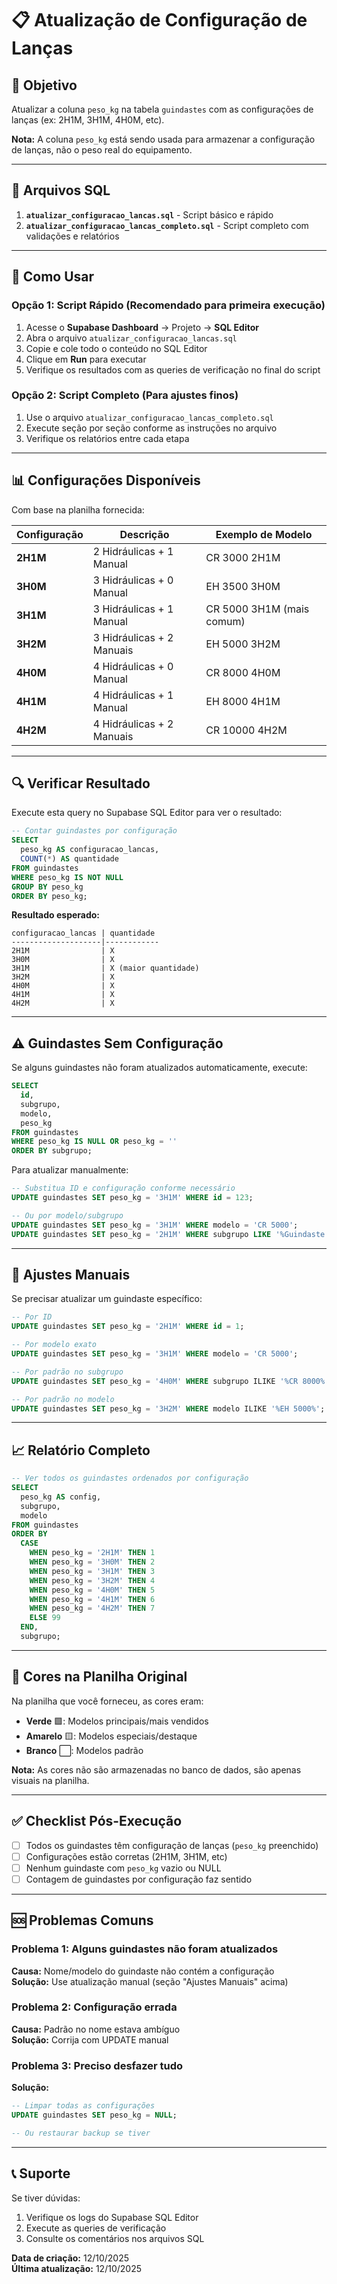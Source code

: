 # 📋 Atualização de Configuração de Lanças

## 🎯 Objetivo

Atualizar a coluna `peso_kg` na tabela `guindastes` com as configurações de lanças (ex: 2H1M, 3H1M, 4H0M, etc).

**Nota:** A coluna `peso_kg` está sendo usada para armazenar a configuração de lanças, não o peso real do equipamento.

---

## 📁 Arquivos SQL

1. **`atualizar_configuracao_lancas.sql`** - Script básico e rápido
2. **`atualizar_configuracao_lancas_completo.sql`** - Script completo com validações e relatórios

---

## 🚀 Como Usar

### Opção 1: Script Rápido (Recomendado para primeira execução)

1. Acesse o **Supabase Dashboard** → Projeto → **SQL Editor**
2. Abra o arquivo `atualizar_configuracao_lancas.sql`
3. Copie e cole todo o conteúdo no SQL Editor
4. Clique em **Run** para executar
5. Verifique os resultados com as queries de verificação no final do script

### Opção 2: Script Completo (Para ajustes finos)

1. Use o arquivo `atualizar_configuracao_lancas_completo.sql`
2. Execute seção por seção conforme as instruções no arquivo
3. Verifique os relatórios entre cada etapa

---

## 📊 Configurações Disponíveis

Com base na planilha fornecida:

| Configuração | Descrição | Exemplo de Modelo |
|--------------|-----------|-------------------|
| **2H1M** | 2 Hidráulicas + 1 Manual | CR 3000 2H1M |
| **3H0M** | 3 Hidráulicas + 0 Manual | EH 3500 3H0M |
| **3H1M** | 3 Hidráulicas + 1 Manual | CR 5000 3H1M (mais comum) |
| **3H2M** | 3 Hidráulicas + 2 Manuais | EH 5000 3H2M |
| **4H0M** | 4 Hidráulicas + 0 Manual | CR 8000 4H0M |
| **4H1M** | 4 Hidráulicas + 1 Manual | EH 8000 4H1M |
| **4H2M** | 4 Hidráulicas + 2 Manuais | CR 10000 4H2M |

---

## 🔍 Verificar Resultado

Execute esta query no Supabase SQL Editor para ver o resultado:

```sql
-- Contar guindastes por configuração
SELECT 
  peso_kg AS configuracao_lancas,
  COUNT(*) AS quantidade
FROM guindastes
WHERE peso_kg IS NOT NULL
GROUP BY peso_kg
ORDER BY peso_kg;
```

**Resultado esperado:**

```
configuracao_lancas | quantidade
--------------------|------------
2H1M                | X
3H0M                | X
3H1M                | X (maior quantidade)
3H2M                | X
4H0M                | X
4H1M                | X
4H2M                | X
```

---

## ⚠️ Guindastes Sem Configuração

Se alguns guindastes não foram atualizados automaticamente, execute:

```sql
SELECT 
  id,
  subgrupo,
  modelo,
  peso_kg
FROM guindastes
WHERE peso_kg IS NULL OR peso_kg = ''
ORDER BY subgrupo;
```

Para atualizar manualmente:

```sql
-- Substitua ID e configuração conforme necessário
UPDATE guindastes SET peso_kg = '3H1M' WHERE id = 123;

-- Ou por modelo/subgrupo
UPDATE guindastes SET peso_kg = '3H1M' WHERE modelo = 'CR 5000';
UPDATE guindastes SET peso_kg = '2H1M' WHERE subgrupo LIKE '%Guindaste CR 3000%';
```

---

## 🔧 Ajustes Manuais

Se precisar atualizar um guindaste específico:

```sql
-- Por ID
UPDATE guindastes SET peso_kg = '2H1M' WHERE id = 1;

-- Por modelo exato
UPDATE guindastes SET peso_kg = '3H1M' WHERE modelo = 'CR 5000';

-- Por padrão no subgrupo
UPDATE guindastes SET peso_kg = '4H0M' WHERE subgrupo ILIKE '%CR 8000%';

-- Por padrão no modelo
UPDATE guindastes SET peso_kg = '3H2M' WHERE modelo ILIKE '%EH 5000%';
```

---

## 📈 Relatório Completo

```sql
-- Ver todos os guindastes ordenados por configuração
SELECT 
  peso_kg AS config,
  subgrupo,
  modelo
FROM guindastes
ORDER BY 
  CASE 
    WHEN peso_kg = '2H1M' THEN 1
    WHEN peso_kg = '3H0M' THEN 2
    WHEN peso_kg = '3H1M' THEN 3
    WHEN peso_kg = '3H2M' THEN 4
    WHEN peso_kg = '4H0M' THEN 5
    WHEN peso_kg = '4H1M' THEN 6
    WHEN peso_kg = '4H2M' THEN 7
    ELSE 99
  END,
  subgrupo;
```

---

## 🎨 Cores na Planilha Original

Na planilha que você forneceu, as cores eram:

- **Verde** 🟩: Modelos principais/mais vendidos
- **Amarelo** 🟨: Modelos especiais/destaque
- **Branco** ⬜: Modelos padrão

**Nota:** As cores não são armazenadas no banco de dados, são apenas visuais na planilha.

---

## ✅ Checklist Pós-Execução

- [ ] Todos os guindastes têm configuração de lanças (`peso_kg` preenchido)
- [ ] Configurações estão corretas (2H1M, 3H1M, etc)
- [ ] Nenhum guindaste com `peso_kg` vazio ou NULL
- [ ] Contagem de guindastes por configuração faz sentido

---

## 🆘 Problemas Comuns

### Problema 1: Alguns guindastes não foram atualizados
**Causa:** Nome/modelo do guindaste não contém a configuração  
**Solução:** Use atualização manual (seção "Ajustes Manuais" acima)

### Problema 2: Configuração errada
**Causa:** Padrão no nome estava ambíguo  
**Solução:** Corrija com UPDATE manual

### Problema 3: Preciso desfazer tudo
**Solução:**
```sql
-- Limpar todas as configurações
UPDATE guindastes SET peso_kg = NULL;

-- Ou restaurar backup se tiver
```

---

## 📞 Suporte

Se tiver dúvidas:
1. Verifique os logs do Supabase SQL Editor
2. Execute as queries de verificação
3. Consulte os comentários nos arquivos SQL

**Data de criação:** 12/10/2025  
**Última atualização:** 12/10/2025

